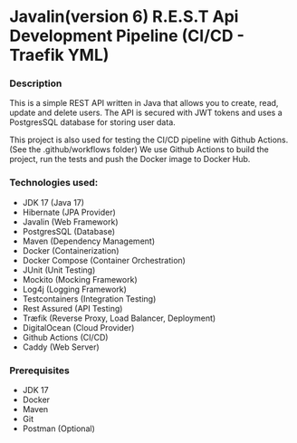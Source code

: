 # Javalin(version 6) R.E.S.T Api Development Pipeline (CI/CD - Traefik YML)

### Description

This is a simple REST API written in Java that allows you to create, read, update and delete users. 
The API is secured with JWT tokens and uses a PostgresSQL database for storing user data.

This project is also used for testing the CI/CD pipeline with Github Actions. (See the .github/workflows folder)
We use Github Actions to build the project, run the tests and push the Docker image to Docker Hub.

### Technologies used:

- JDK 17 (Java 17)
- Hibernate (JPA Provider)
- Javalin (Web Framework)
- PostgresSQL (Database)
- Maven (Dependency Management)
- Docker (Containerization)
- Docker Compose (Container Orchestration)
- JUnit (Unit Testing)
- Mockito (Mocking Framework)
- Log4j (Logging Framework)
- Testcontainers (Integration Testing)
- Rest Assured (API Testing)
- Træfik (Reverse Proxy, Load Balancer, Deployment)
- DigitalOcean (Cloud Provider)
- Github Actions (CI/CD)
- Caddy (Web Server)

### Prerequisites

- JDK 17
- Docker
- Maven
- Git
- Postman (Optional)


